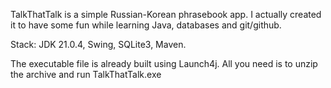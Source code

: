 TalkThatTalk is a simple Russian-Korean phrasebook app. I actually created it to have some fun while learning Java, databases and git/github.

Stack: JDK 21.0.4, Swing, SQLite3, Maven.

The executable file is already built using Launch4j. All you need is to unzip the archive and run TalkThatTalk.exe
